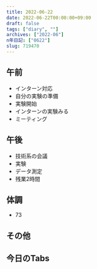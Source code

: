 ```yaml
---
title: 2022-06-22
date: 2022-06-22T00:00:00+09:00
draft: false
tags: ["diary", ""]
archives: ["2022-06"]
n年日記: ["0622"]
slug: 719470
---
```

## 午前
- インターン対応
- 自分の実験の準備
- 実験開始
- インターンの実験みる
- ミーティング
## 午後
- 技術系の会議
- 実験
- データ測定
- 残業2時間
## 体調
- 73
## その他
## 今日のTabs